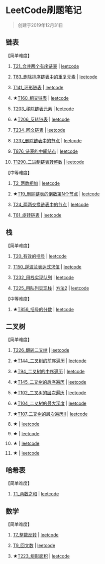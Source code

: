 # LeetCode刷题笔记

> 创建于2019年12月31日

## 链表

【简单难度】

1. [T21_合并两个有序链表](src/main/java/linkedlist/T21_合并两个有序链表.java) | [leetcode](https://leetcode-cn.com/problems/merge-two-sorted-lists/)

1. [T83_删除排序链表中的重复元素](src/main/java/linkedlist/T83_删除排序链表中的重复元素.java) | [leetcode](https://leetcode-cn.com/problems/remove-duplicates-from-sorted-list/)

1. [T141_环形链表](src/main/java/linkedlist/T141_环形链表.java) | [leetcode](https://leetcode-cn.com/problems/linked-list-cycle/)

1. ★[T160_相交链表](src/main/java/linkedlist/T160_相交链表.java) | [leetcode](https://leetcode-cn.com/problems/intersection-of-two-linked-lists/)

1. [T203_移除链表元素](src/main/java/linkedlist/T203_移除链表元素.java) | [leetcode](https://leetcode-cn.com/problems/remove-linked-list-elements/)

1. ★[T206_反转链表](src/main/java/linkedlist/T206_反转链表.java) | [leetcode](https://leetcode-cn.com/problems/reverse-linked-list/)

1. [T234_回文链表](src/main/java/linkedlist/T234_回文链表.java) | [leetcode](https://leetcode-cn.com/problems/palindrome-linked-list/)

1. [T237_删除链表中的节点](src/main/java/linkedlist/T237_删除链表中的节点.java) | [leetcode](https://leetcode-cn.com/problems/delete-node-in-a-linked-list/)

1. [T876_链表的中间结点](src/main/java/linkedlist/T876_链表的中间结点.java) | [leetcode](https://leetcode-cn.com/problems/middle-of-the-linked-list/)

1. [T1290_二进制链表转整数](src/main/java/linkedlist/T1290_二进制链表转整数.java) | [leetcode](https://leetcode-cn.com/problems/convert-binary-number-in-a-linked-list-to-integer/)

【中等难度】

1. [T2_两数相加](src/main/java/linkedlist/T2_两数相加.java) | [leetcode](https://leetcode-cn.com/problems/add-two-numbers/)

1. ★[T19_删除链表的倒数第N个节点](src/main/java/linkedlist/T19_删除链表的倒数第N个节点.java) | [leetcode](https://leetcode-cn.com/problems/remove-nth-node-from-end-of-list/)

1. [T24_两两交换链表中的节点](src/main/java/linkedlist/T24_两两交换链表中的节点.java) | [leetcode](https://leetcode-cn.com/problems/swap-nodes-in-pairs/)

1. [T61_旋转链表](src/main/java/linkedlist/T61_旋转链表.java) | [leetcode](https://leetcode-cn.com/problems/rotate-list/)

## 栈

【简单难度】

1. [T20_有效的括号](src/main/java/stack/T20_有效的括号.java) | [leetcode](https://leetcode-cn.com/problems/valid-parentheses/)

1. [T150_逆波兰表达式求值](src/main/java/stack/T150_逆波兰表达式求值.java) | [leetcode](https://leetcode-cn.com/problems/evaluate-reverse-polish-notation/)

1. [T232_用栈实现队列](src/main/java/stack/MyQueue.java) | [leetcode](https://leetcode-cn.com/problems/implement-queue-using-stacks/)

1. [T225_用队列实现栈](src/main/java/stack/MyStack.java) | [方法2](src/main/java/stack/MyStack2.java) | [leetcode](https://leetcode-cn.com/problems/implement-stack-using-queues/)

【中等难度】

1. ★[T856_括号的分数](src/main/java/stack/T856_括号的分数.java) | [leetcode](https://leetcode-cn.com/problems/score-of-parentheses/)

## 二叉树

【简单难度】

1. [T226_翻转二叉树](src/main/java/tree/T226_翻转二叉树.java) | [leetcode](https://leetcode-cn.com/problems/invert-binary-tree/)

1. ★[T144_二叉树的前序遍历](src/main/java/tree/T144_二叉树的前序遍历.java) | [leetcode](https://leetcode-cn.com/problems/binary-tree-preorder-traversal/)

1. ★[T94_二叉树的中序遍历](src/main/java/tree/T94_二叉树的中序遍历.java) | [leetcode](https://leetcode-cn.com/problems/binary-tree-inorder-traversal/)

1. ★[T145_二叉树的后序遍历](src/main/java/tree/T145_二叉树的后序遍历.java) | [leetcode](https://leetcode-cn.com/problems/binary-tree-postorder-traversal/)

1. ★[T102_二叉树的层次遍历](src/main/java/tree/T102_二叉树的层次遍历.java) | [leetcode](https://leetcode-cn.com/problems/binary-tree-level-order-traversal/)

1. ★[T104_二叉树的最大深度](src/main/java/tree/T104_二叉树的最大深度.java) | [leetcode](https://leetcode-cn.com/problems/maximum-depth-of-binary-tree/)

1. ★[T107_二叉树的层次遍历II](src/main/java/tree/T107_二叉树的层次遍历II.java) | [leetcode](https://leetcode-cn.com/problems/binary-tree-level-order-traversal-ii/)

1. ★[](src/main/java/tree/) | [leetcode]()

1. ★[](src/main/java/tree/) | [leetcode]()

1. ★[](src/main/java/tree/) | [leetcode]()

1. ★[](src/main/java/tree/) | [leetcode]()

## 哈希表

【简单难度】

1. [T1_两数之和](src/main/java/hashtable/T1_两数之和.java) | [leetcode](https://leetcode-cn.com/problems/two-sum/)

## 数学

【简单难度】

1. [T7_整数反转](src/main/java/math/T7_整数反转.java) | [leetcode](https://leetcode-cn.com/problems/reverse-integer/)

1. [T9_回文数](src/main/java/math/T9_回文数.java) | [leetcode](https://leetcode-cn.com/problems/palindrome-number/)

1. ★[T223_矩形面积](src/main/java/math/T223_矩形面积.java) | [leetcode](https://leetcode-cn.com/problems/rectangle-area/)
